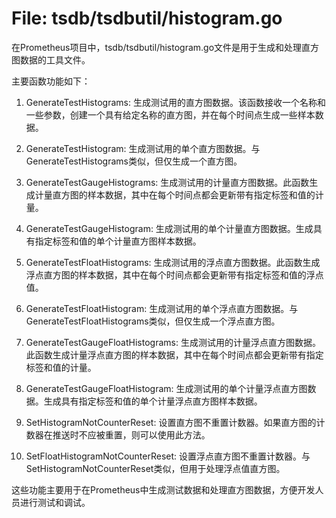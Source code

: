 # File: tsdb/tsdbutil/histogram.go

在Prometheus项目中，tsdb/tsdbutil/histogram.go文件是用于生成和处理直方图数据的工具文件。

主要函数功能如下：

1. GenerateTestHistograms: 生成测试用的直方图数据。该函数接收一个名称和一些参数，创建一个具有给定名称的直方图，并在每个时间点生成一些样本数据。

2. GenerateTestHistogram: 生成测试用的单个直方图数据。与GenerateTestHistograms类似，但仅生成一个直方图。

3. GenerateTestGaugeHistograms: 生成测试用的计量直方图数据。此函数生成计量直方图的样本数据，其中在每个时间点都会更新带有指定标签和值的计量。

4. GenerateTestGaugeHistogram: 生成测试用的单个计量直方图数据。生成具有指定标签和值的单个计量直方图样本数据。

5. GenerateTestFloatHistograms: 生成测试用的浮点直方图数据。此函数生成浮点直方图的样本数据，其中在每个时间点都会更新带有指定标签和值的浮点值。

6. GenerateTestFloatHistogram: 生成测试用的单个浮点直方图数据。与GenerateTestFloatHistograms类似，但仅生成一个浮点直方图。

7. GenerateTestGaugeFloatHistograms: 生成测试用的计量浮点直方图数据。此函数生成计量浮点直方图的样本数据，其中在每个时间点都会更新带有指定标签和值的计量。

8. GenerateTestGaugeFloatHistogram: 生成测试用的单个计量浮点直方图数据。生成具有指定标签和值的单个计量浮点直方图样本数据。

9. SetHistogramNotCounterReset: 设置直方图不重置计数器。如果直方图的计数器在推送时不应被重置，则可以使用此方法。

10. SetFloatHistogramNotCounterReset: 设置浮点直方图不重置计数器。与SetHistogramNotCounterReset类似，但用于处理浮点值直方图。

这些功能主要用于在Prometheus中生成测试数据和处理直方图数据，方便开发人员进行测试和调试。

